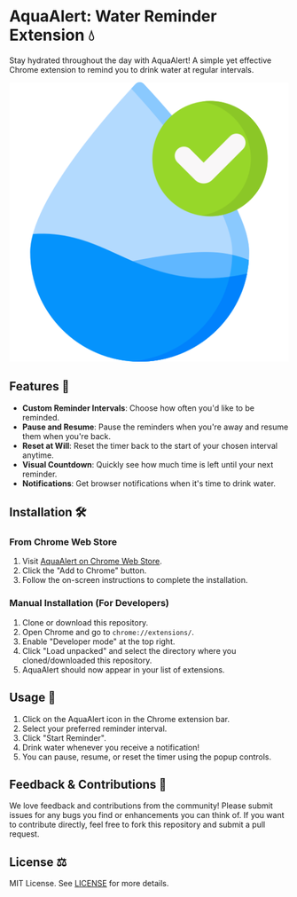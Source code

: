 # AquaAlert: Water Reminder Extension 💧

Stay hydrated throughout the day with AquaAlert! A simple yet effective Chrome extension to remind you to drink water at regular intervals.

![Sample screenshot of AquaAlert in action](icon.png)

## Features 🚀

- **Custom Reminder Intervals**: Choose how often you'd like to be reminded.
- **Pause and Resume**: Pause the reminders when you're away and resume them when you're back.
- **Reset at Will**: Reset the timer back to the start of your chosen interval anytime.
- **Visual Countdown**: Quickly see how much time is left until your next reminder.
- **Notifications**: Get browser notifications when it's time to drink water.

## Installation 🛠

### From Chrome Web Store

1. Visit [AquaAlert on Chrome Web Store](link_to_chrome_web_store_listing).
2. Click the "Add to Chrome" button.
3. Follow the on-screen instructions to complete the installation.

### Manual Installation (For Developers)

1. Clone or download this repository.
2. Open Chrome and go to `chrome://extensions/`.
3. Enable "Developer mode" at the top right.
4. Click "Load unpacked" and select the directory where you cloned/downloaded this repository.
5. AquaAlert should now appear in your list of extensions.

## Usage 📘

1. Click on the AquaAlert icon in the Chrome extension bar.
2. Select your preferred reminder interval.
3. Click "Start Reminder".
4. Drink water whenever you receive a notification!
5. You can pause, resume, or reset the timer using the popup controls.

## Feedback & Contributions 🤝

We love feedback and contributions from the community! Please submit issues for any bugs you find or enhancements you can think of. If you want to contribute directly, feel free to fork this repository and submit a pull request.

## License ⚖️

MIT License. See [LICENSE](LICENSE) for more details.
